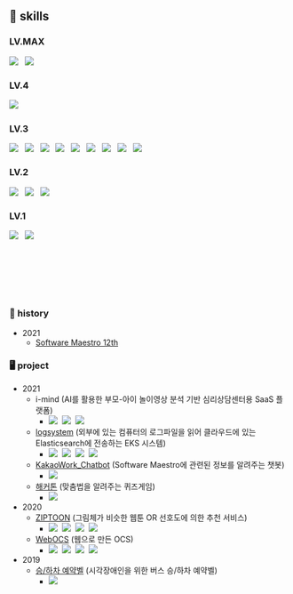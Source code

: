 <h2>💪 skills </h2>

<h3> LV.MAX </h3>
<p>
<img src="https://img.shields.io/badge/사교성-Sociability-3cb371"/>&nbsp;&nbsp;
<img src="https://img.shields.io/badge/호기심-Curiosity-0000ff"/>&nbsp;&nbsp;
</p>

<h3> LV.4 </h3>
<p>
<img src="https://img.shields.io/badge/Java-e74c3c?style=flat-square&logo=Java&logoColor=white"/>&nbsp;&nbsp;
</p>
<h3> LV.3 </h3>
<p>
<img src="https://img.shields.io/badge/Javascript-F7DF1E?style=flat-square&logo=Javascript&logoColor=white"/>&nbsp;&nbsp;
<img src="https://img.shields.io/badge/CSS3-fd79a8?style=flat-square&logo=CSS3&logoColor=white"/>&nbsp;&nbsp;
<img src="https://img.shields.io/badge/Amazon AWS-232F3E?style=flat-square&logo=Amazon AWS&logoColor=white"/>&nbsp;&nbsp;
<img src="https://img.shields.io/badge/Spring-6DB33F?style=flat-square&logo=Spring&logoColor=white"/>&nbsp;&nbsp;
<img src="https://img.shields.io/badge/Mysql-4479A1?style=flat-square&logo=Mysql&logoColor=white"/>&nbsp;&nbsp;
<img src="https://img.shields.io/badge/Elasticsearch-005571?style=flat-square&logo=Elasticsearch&logoColor=white"/>&nbsp;&nbsp;
<img src="https://img.shields.io/badge/Fluentd-0E83C8?style=flat-square&logo=Fluentd&logoColor=white"/>&nbsp;&nbsp;
<img src="https://img.shields.io/badge/Kubernetes-326CE5?style=flat-square&logo=Kubernetes&logoColor=white"/>&nbsp;&nbsp;
<img src="https://img.shields.io/badge/Docker-2496ED?style=flat-square&logo=Docker&logoColor=white"/>&nbsp;&nbsp;
</p>
<h3> LV.2 </h3>
<p>
  <img src="https://img.shields.io/badge/Terraform-7B42BC?style=flat-square&logo=Terraform&logoColor=white"/>&nbsp;&nbsp;
  <img src="https://img.shields.io/badge/Python-3766AB?style=flat-square&logo=Python&logoColor=white"/>&nbsp;&nbsp;
  <img src="https://img.shields.io/badge/Jenkins-D24939?style=flat-square&logo=Jenkins&logoColor=white"/>&nbsp;&nbsp;
</p>
<h3> LV.1 </h3>
<p>
  <img src="https://img.shields.io/badge/Flask-000000?style=flat-square&logo=Flask&logoColor=white"/>&nbsp;&nbsp;
  <img src="https://img.shields.io/badge/Node.js-339933?style=flat-square&logo=Node.js&logoColor=white"/>&nbsp;&nbsp;
</p>
<h2></h2>

<br>
<br>
<br>
<br>

### 📆 history
- 2021
  - [Software Maestro 12th](https://www.swmaestro.org/sw/main/main.do)

### 🖥 project
- 2021
  - i-mind (AI를 활용한 부모-아이 놀이영상 분석 기반 심리상담센터용 SaaS 플랫폼)
    - <img src="https://img.shields.io/badge/Amazon AWS-232F3E?style=flat-square&logo=Amazon AWS&logoColor=white"/>&nbsp;&nbsp;<img src="https://img.shields.io/badge/Docker-2496ED?style=flat-square&logo=Docker&logoColor=white"/>&nbsp;&nbsp;<img src="https://img.shields.io/badge/Terraform-7B42BC?style=flat-square&logo=Terraform&logoColor=white"/>&nbsp;&nbsp;
  - [logsystem](https://github.com/maison01006/logsystem) (외부에 있는 컴퓨터의 로그파일을 읽어 클라우드에 있는 Elasticsearch에 전송하는 EKS 시스템) 
    - <img src="https://img.shields.io/badge/Fluentd-0E83C8?style=flat-square&logo=Fluentd&logoColor=white"/>&nbsp;&nbsp;<img src="https://img.shields.io/badge/Elasticsearch-005571?style=flat-square&logo=Elasticsearch&logoColor=white"/>&nbsp;&nbsp;<img src="https://img.shields.io/badge/Kubernetes-326CE5?style=flat-square&logo=Kubernetes&logoColor=white"/>&nbsp;&nbsp;<img src="https://img.shields.io/badge/Docker-2496ED?style=flat-square&logo=Docker&logoColor=white"/>&nbsp;&nbsp;
  - [KakaoWork_Chatbot](https://github.com/SWM12-PreProject22/e-power-of-e) (Software Maestro에 관련된 정보를 알려주는 챗봇)
    - <img src="https://img.shields.io/badge/Node.js-339933?style=flat-square&logo=Node.js&logoColor=white"/>
  - [해커톤](https://github.com/swm-hackathon-4/our-awesome-game) (맞춤법을 알려주는 퀴즈게임)
    - <img src="https://img.shields.io/badge/Flask-000000?style=flat-square&logo=Flask&logoColor=white"/>
- 2020
  - [ZIPTOON](https://github.com/maison01006/ZIPTOON) (그림체가 비슷한 웹툰 OR 선호도에 의한 추천 서비스)
    - <img src="https://img.shields.io/badge/Spring-6DB33F?style=flat-square&logo=Spring&logoColor=white"/>&nbsp;&nbsp;<img src="https://img.shields.io/badge/Mysql-4479A1?style=flat-square&logo=Mysql&logoColor=white"/>&nbsp;&nbsp;<img src="https://img.shields.io/badge/Python-3766AB?style=flat-square&logo=Python&logoColor=white"/>&nbsp;&nbsp;<img src="https://img.shields.io/badge/Javascript-F7DF1E?style=flat-square&logo=Javascript&logoColor=white"/>&nbsp;&nbsp;
  - [WebOCS](https://github.com/maison01006/Web-OCS) (웹으로 만든 OCS)
    - <img src="https://img.shields.io/badge/Spring-6DB33F?style=flat-square&logo=Spring&logoColor=white"/>&nbsp;&nbsp;<img src="https://img.shields.io/badge/Mysql-4479A1?style=flat-square&logo=Mysql&logoColor=white"/>&nbsp;&nbsp;<img src="https://img.shields.io/badge/Python-3766AB?style=flat-square&logo=Python&logoColor=white"/>&nbsp;&nbsp;<img src="https://img.shields.io/badge/Javascript-F7DF1E?style=flat-square&logo=Javascript&logoColor=white"/>&nbsp;&nbsp;
- 2019
  - [승/하차 예약벨](https://s3.ap-northeast-2.amazonaws.com/public.osj.file.com/iot.pdf) (시각장애인을 위한 버스 승/하차 예약벨)
    - <img src="https://img.shields.io/badge/Python-3766AB?style=flat-square&logo=Python&logoColor=white"/>&nbsp;&nbsp;
<!--
**maison01006/maison01006** is a ✨ _special_ ✨ repository because its `README.md` (this file) appears on your GitHub profile.

Here are some ideas to get you started:

- 🔭 I’m currently working on ...
- 🌱 I’m currently learning ...
- 👯 I’m looking to collaborate on ...
- 🤔 I’m looking for help with ...
- 💬 Ask me about ...
- 📫 How to reach me: ...
- 😄 Pronouns: ...
- ⚡ Fun fact: ...
-->
